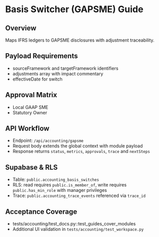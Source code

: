 # Basis Switcher (GAPSME) Guide

## Overview
Maps IFRS ledgers to GAPSME disclosures with adjustment traceability.

## Payload Requirements
- sourceFramework and targetFramework identifiers
- adjustments array with impact commentary
- effectiveDate for switch

## Approval Matrix
- Local GAAP SME
- Statutory Owner

## API Workflow
- Endpoint: `/api/accounting/gapsme`
- Request body extends the global context with module payload
- Response returns `status`, `metrics`, `approvals`, `trace` and `nextSteps`

## Supabase & RLS
- Table: `public.accounting_basis_switches`
- RLS: read requires `public.is_member_of`, write requires `public.has_min_role` with manager privileges
- Trace: `public.accounting_trace_events` referenced via `trace_id`

## Acceptance Coverage
- tests/accounting/test_docs.py::test_guides_cover_modules
- Additional UI validation in `tests/accounting/test_workspace.py`

